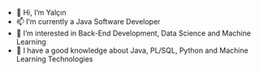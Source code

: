 - 👋 Hi, I’m Yalçın
- 📫 I’m currently a Java Software Developer
- 👀 I’m interested in Back-End Development, Data Science and Machine Learning
- 🌱 I have a good knowledge about Java, PL/SQL, Python and Machine Learning Technologies

<!---
- 👀 I’m interested in Data Science and Machine Learning
- 🌱 I’m currently learning Tensorflow, Keras, PyTorch, Numpy, Pandas
- 💞️ I’m looking to collaborate on ...
- 📫 How to reach me ...


RoaringFlood/RoaringFlood is a ✨ special ✨ repository because its `README.md` (this file) appears on your GitHub profile.
You can click the Preview link to take a look at your changes.
--->
